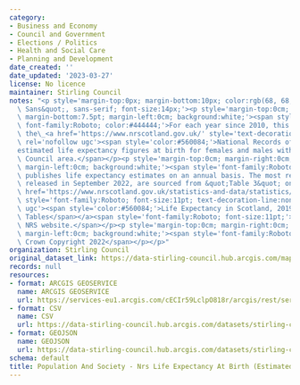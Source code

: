 ```yaml
---
category:
- Business and Economy
- Council and Government
- Elections / Politics
- Health and Social Care
- Planning and Development
date_created: ''
date_updated: '2023-03-27'
license: No licence
maintainer: Stirling Council
notes: "<p style='margin-top:0px; margin-bottom:10px; color:rgb(68, 68, 68); font-family:&quot;Open\
  \ Sans&quot;, sans-serif; font-size:14px;'><p style='margin-top:0cm; margin-right:0cm;\
  \ margin-bottom:7.5pt; margin-left:0cm; background:white;'><span style='font-size:11.0pt;\
  \ font-family:Roboto; color:#444444;'>For each year since 2010, this dataset shows\
  \ the\_<a href='https://www.nrscotland.gov.uk/' style='text-decoration-line:none;'\
  \ rel='nofollow ugc'><span style='color:#560084;'>National Records of Scotland (NRS)</span></a>\_\
  estimated life expectancy figures at birth for females and males within the Stirling\
  \ Council area.</span></p><p style='margin-top:0cm; margin-right:0cm; margin-bottom:7.5pt;\
  \ margin-left:0cm; background:white;'><span style='font-family:Roboto; font-size:11pt;'>NRS\
  \ publishes life expectancy estimates on an annual basis. The most recent data,\
  \ released in September 2022, are sourced from &quot;Table 3&quot; on the\_</span><a\
  \ href='https://www.nrscotland.gov.uk/statistics-and-data/statistics/statistics-by-theme/life-expectancy/life-expectancy-in-scotland/2019-2021'\
  \ style='font-family:Roboto; font-size:11pt; text-decoration-line:none;' rel='nofollow\
  \ ugc'><span style='color:#560084;'>Life Expectancy in Scotland, 2019-2021 Data\
  \ Tables</span></a><span style='font-family:Roboto; font-size:11pt;'>\_page on the\
  \ NRS website.</span></p><p style='margin-top:0cm; margin-right:0cm; margin-bottom:7.5pt;\
  \ margin-left:0cm; background:white;'><span style='font-family:Roboto; font-size:11pt;'>\xA9\
  \ Crown Copyright 2022</span></p></p>"
organization: Stirling Council
original_dataset_link: https://data-stirling-council.hub.arcgis.com/maps/stirling-council::population-and-society-nrs-life-expectancy-at-birth-estimated
records: null
resources:
- format: ARCGIS GEOSERVICE
  name: ARCGIS GEOSERVICE
  url: https://services-eu1.arcgis.com/cECIr59LclpO818r/arcgis/rest/services/population%20and%20society%20-%20life%20expectancy%20at%20birth%20(estimated)/FeatureServer/0
- format: CSV
  name: CSV
  url: https://data-stirling-council.hub.arcgis.com/datasets/stirling-council::population-and-society-nrs-life-expectancy-at-birth-estimated.csv?outSR=%7B%22latestWkid%22%3A3857%2C%22wkid%22%3A102100%7D
- format: GEOJSON
  name: GEOJSON
  url: https://data-stirling-council.hub.arcgis.com/datasets/stirling-council::population-and-society-nrs-life-expectancy-at-birth-estimated.geojson?outSR=%7B%22latestWkid%22%3A3857%2C%22wkid%22%3A102100%7D
schema: default
title: Population And Society - Nrs Life Expectancy At Birth (Estimated)
---
```

